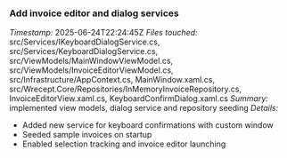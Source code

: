 ### Add invoice editor and dialog services
*Timestamp:* 2025-06-24T22:24:45Z
*Files touched:* src/Services/IKeyboardDialogService.cs, src/Services/KeyboardDialogService.cs, src/ViewModels/MainWindowViewModel.cs, src/ViewModels/InvoiceEditorViewModel.cs, src/Infrastructure/AppContext.cs, MainWindow.xaml.cs, src/Wrecept.Core/Repositories/InMemoryInvoiceRepository.cs, InvoiceEditorView.xaml.cs, KeyboardConfirmDialog.xaml.cs
*Summary:* implemented view models, dialog service and repository seeding
*Details:*
- Added new service for keyboard confirmations with custom window
- Seeded sample invoices on startup
- Enabled selection tracking and invoice editor launching
